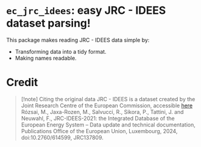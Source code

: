 # `ec_jrc_idees`: easy JRC - IDEES dataset parsing!

This package makes reading JRC - IDEES data simple by:

- Transforming data into a tidy format.
- Making names readable.


# Credit

>[!note] Citing the original data
>JRC - IDEES is a dataset created by the Joint Research Centre of the European Commission, accessible [here](https://publications.jrc.ec.europa.eu/repository/handle/JRC137809)
>Rózsai, M., Jaxa-Rozen, M., Salvucci, R., Sikora, P., Tattini, J. and Neuwahl, F., JRC-IDEES-2021: the Integrated Database of the European Energy System – Data update and technical documentation, Publications Office of the European Union, Luxembourg, 2024, doi:10.2760/614599, JRC137809.
